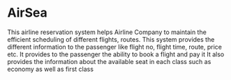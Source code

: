 # AirSea
This airline reservation system helps Airline Company to maintain the efficient scheduling of different flights, routes. This system provides the different information to the passenger like flight no, flight time, route, price etc. It provides to the passenger the ability to book a flight and pay it It also provides the information about the available seat in each class such as economy as well as first class
